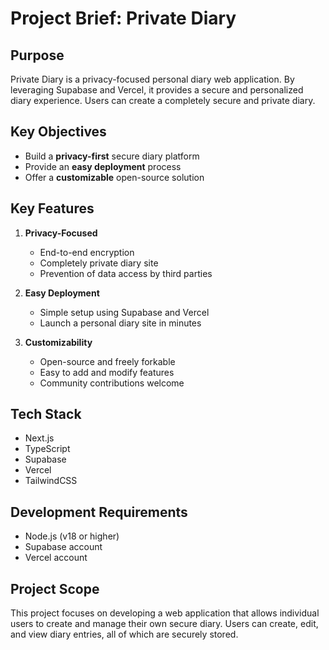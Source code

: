 # Project Brief: Private Diary

## Purpose
Private Diary is a privacy-focused personal diary web application. By leveraging Supabase and Vercel, it provides a secure and personalized diary experience. Users can create a completely secure and private diary.

## Key Objectives
- Build a **privacy-first** secure diary platform
- Provide an **easy deployment** process
- Offer a **customizable** open-source solution

## Key Features
1. **Privacy-Focused**
   - End-to-end encryption
   - Completely private diary site
   - Prevention of data access by third parties

2. **Easy Deployment**
   - Simple setup using Supabase and Vercel
   - Launch a personal diary site in minutes

3. **Customizability**
   - Open-source and freely forkable
   - Easy to add and modify features
   - Community contributions welcome

## Tech Stack
- Next.js
- TypeScript
- Supabase
- Vercel
- TailwindCSS

## Development Requirements
- Node.js (v18 or higher)
- Supabase account
- Vercel account

## Project Scope
This project focuses on developing a web application that allows individual users to create and manage their own secure diary. Users can create, edit, and view diary entries, all of which are securely stored.
